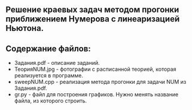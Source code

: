 ## Решение краевых задач методом прогонки приближением Нумерова с линеаризацией Ньютона.
## Содержание файлов:
* Задания.pdf - описание заданий.
* ТеорияNUM.jpg - фотографии с расписанной теорией, которая реализуется в программе.
* sweepNUM.cpp - реализация метода прогонки для задачи NUM из Задания.pdf.
* gr.py - файл для построения графиков. Нужно менять название файла, из которого строить.
